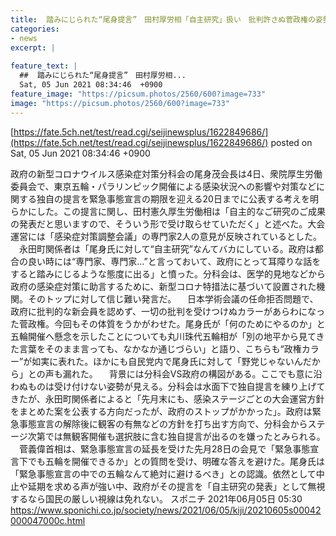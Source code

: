 ```yaml
---
title:  踏みにじられた“尾身提言”　田村厚労相「自主研究」扱い　批判許さぬ菅政権の姿勢ありあり  
categories:
- news
excerpt: |
  
feature_text: |
  ##  踏みにじられた“尾身提言”　田村厚労相...
  Sat, 05 Jun 2021 08:34:46  +0900
feature_image: "https://picsum.photos/2560/600?image=733"
image: "https://picsum.photos/2560/600?image=733"
---
```


[https://fate.5ch.net/test/read.cgi/seijinewsplus/1622849686/](https://fate.5ch.net/test/read.cgi/seijinewsplus/1622849686/)
posted on Sat, 05 Jun 2021 08:34:46  +0900

<!--more-->

政府の新型コロナウイルス感染症対策分科会の尾身茂会長は4日、衆院厚生労働委員会で、東京五輪・パラリンピック開催による感染状況への影響や対策などに関する独自の提言を緊急事態宣言の期限を迎える20日までに公表する考えを明らかにした。この提言に関し、田村憲久厚生労働相は「自主的なご研究のご成果の発表だと思いますので、そういう形で受け取らせていただく」と述べた。大会運営には「感染症対策調整会議」の専門家2人の意見が反映されているとした。 　永田町関係者は「尾身氏に対して“自主研究”なんてバカにしている。政府は都合の良い時には“専門家、専門家…”と言っておいて、政府にとって耳障りな話をすると踏みにじるような態度に出る」と憤った。分科会は、医学的見地などから政府の感染症対策に助言するために、新型コロナ特措法に基づいて設置された機関。そのトップに対して信じ難い発言だ。 　日本学術会議の任命拒否問題で、政府に批判的な新会員を認めず、一切の批判を受けつけぬカラーがあらわになった菅政権。今回もその体質をうかがわせた。尾身氏が「何のためにやるのか」と五輪開催へ懸念を示したことについても丸川珠代五輪相が「別の地平から見てきた言葉をそのまま言っても、なかなか通じづらい」と語り、こちらも“政権カラー”が如実に表れた。ほかにも自民党内で尾身氏に対して「野党じゃないんだから」との声も漏れた。 　背景には分科会VS政府の構図がある。ここでも意に沿わぬものは受け付けない姿勢が見える。分科会は水面下で独自提言を練り上げてきたが、永田町関係者によると「先月末にも、感染ステージごとの大会運営方針をまとめた案を公表する方向だったが、政府のストップがかかった」。政府は緊急事態宣言の解除後に観客の有無などの方針を打ち出す方向で、分科会からステージ次第では無観客開催も選択肢に含む独自提言が出るのを嫌ったとみられる。 　菅義偉首相は、緊急事態宣言の延長を受けた先月28日の会見で「緊急事態宣言下でも五輪を開催できるか」との質問を受け、明確な答えを避けた。尾身氏は「緊急事態宣言の中での五輪なんて絶対に避けるべき」との認識。依然として中止や延期を求める声が強い中、政府がその提言を「自主研究の発表」として無視するなら国民の厳しい視線は免れない。 スポニチ 2021年06月05日 05:30 https://www.sponichi.co.jp/society/news/2021/06/05/kiji/20210605s00042000047000c.html
